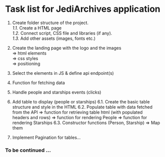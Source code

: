 # Task list for JediArchives аpplication

1. Create folder structure of the project. <br>
    *1.1.* Create a HTML page <br>
    *1.2.* Connect script, CSS file and libraries (if any). <br>
    *1.3.* Add other assets (images, fonts etc.)

2. Create the landing page with the logo and the images<br>
	=> html elements <br>
	=> css styles <br>
	=> positioning 

3. Select the elements in JS & define api endpoint(s)

4. Function for fetching data

5. Handle people and starships events (clicks)

6. Add table to display (people or starships)
    6.1. Create the basic table structure and style in the HTML 
    6.2. Populate table with data fetched from the API
        => function for retrieving table html (with populated headers and rows)
        => function for rendering People
        => function for rendering Starships
    6.3. Constructor functions (Person, Starship)
        => Map them
7. Implement Pagination for tables...   
### To be continued ...